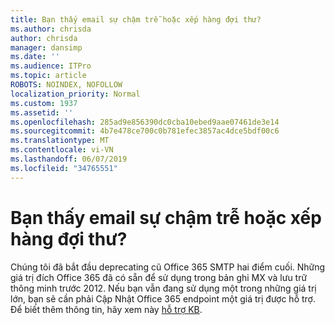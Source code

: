 ```yaml
---
title: Bạn thấy email sự chậm trễ hoặc xếp hàng đợi thư?
ms.author: chrisda
author: chrisda
manager: dansimp
ms.date: ''
ms.audience: ITPro
ms.topic: article
ROBOTS: NOINDEX, NOFOLLOW
localization_priority: Normal
ms.custom: 1937
ms.assetid: ''
ms.openlocfilehash: 285ad9e856390dc0cba10ebed9aae07461de3e14
ms.sourcegitcommit: 4b7e478ce700c0b781efec3857ac4dce5bdf00c6
ms.translationtype: MT
ms.contentlocale: vi-VN
ms.lasthandoff: 06/07/2019
ms.locfileid: "34765551"
---
```

# <a name="are-you-seeing-email-delays-or-queued-mail"></a>Bạn thấy email sự chậm trễ hoặc xếp hàng đợi thư?

Chúng tôi đã bắt đầu deprecating cũ Office 365 SMTP hai điểm cuối. Những giá trị đích Office 365 đã có sẵn để sử dụng trong bản ghi MX và lưu trữ thông minh trước 2012. Nếu bạn vẫn đang sử dụng một trong những giá trị lớn, bạn sẽ cần phải Cập Nhật Office 365 endpoint một giá trị được hỗ trợ. Để biết thêm thông tin, hãy xem này [hỗ trợ KB](https://support.microsoft.com/help/4057301/attr35-response-code-when-mail-is-sent-to-eop-exo).
